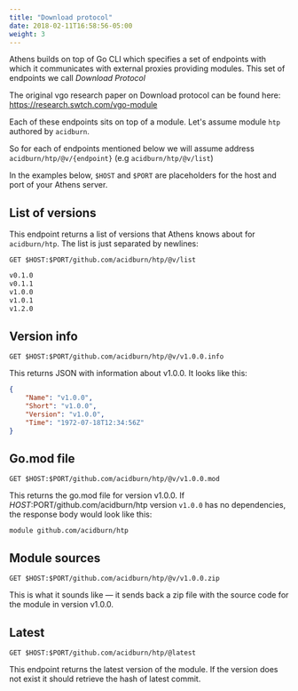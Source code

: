 ```yaml
---
title: "Download protocol"
date: 2018-02-11T16:58:56-05:00
weight: 3
---
```


Athens builds on top of Go CLI which specifies a set of endpoints with which it communicates with external proxies providing modules. This set of endpoints we call _Download Protocol_

The original vgo research paper on Download protocol can be found here: https://research.swtch.com/vgo-module

Each of these endpoints sits on top of a module. Let's assume module `htp` authored by `acidburn`.

So for each of endpoints mentioned below we will assume address `acidburn/htp/@v/{endpoint}` (e.g `acidburn/htp/@v/list`)

In the examples below, `$HOST` and `$PORT` are placeholders for the host and port of your Athens server.

## List of versions

This endpoint returns a list of versions that Athens knows about for `acidburn/htp`. The list is just separated by newlines:

```HTTP
GET $HOST:$PORT/github.com/acidburn/htp/@v/list
```

```HTML
v0.1.0
v0.1.1
v1.0.0
v1.0.1
v1.2.0
```

## Version info


```HTTP
GET $HOST:$PORT/github.com/acidburn/htp/@v/v1.0.0.info
```

This returns JSON with information about v1.0.0. It looks like this:

```json
{
    "Name": "v1.0.0",
    "Short": "v1.0.0",
    "Version": "v1.0.0",
    "Time": "1972-07-18T12:34:56Z"
}
```

## Go.mod file

```HTTP
GET $HOST:$PORT/github.com/acidburn/htp/@v/v1.0.0.mod
```

This returns the go.mod file for version v1.0.0. If $HOST:$PORT/github.com/acidburn/htp version `v1.0.0` has no dependencies, the response body would look like this:

```
module github.com/acidburn/htp
```

## Module sources

```HTTP
GET $HOST:$PORT/github.com/acidburn/htp/@v/v1.0.0.zip
```

This is what it sounds like — it sends back a zip file with the source code for the module in version v1.0.0.

## Latest

```HTTP
GET $HOST:$PORT/github.com/acidburn/htp/@latest
```

This endpoint returns the latest version of the module.
If the version does not exist it should retrieve the hash of latest commit.
